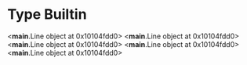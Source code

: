 # Type Builtin

<__main__.Line object at 0x10104fdd0>
<__main__.Line object at 0x10104fdd0>
<__main__.Line object at 0x10104fdd0>
<__main__.Line object at 0x10104fdd0>
<__main__.Line object at 0x10104fdd0>
